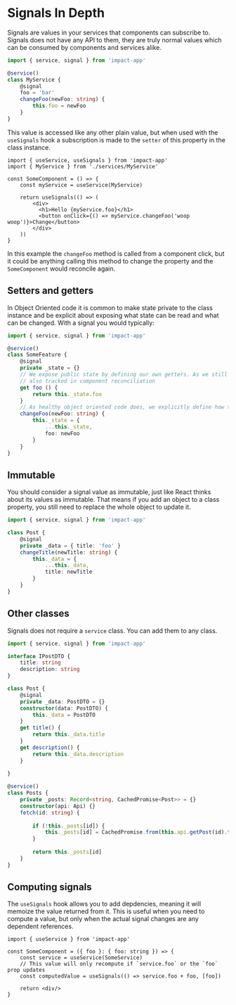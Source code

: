 # Signals In Depth

Signals are values in your services that components can subscribe to. Signals does not have any API to them, they are truly normal values which can be consumed by components and services alike.

```ts
import { service, signal } from 'impact-app'

@service()
class MyService {
    @signal
    foo = 'bar'
    changeFoo(newFoo: string) {
        this.foo = newFoo
    }
}
```

This value is accessed like any other plain value, but when used with the `useSignals` hook a subscription is made to the `setter` of this property in the class instance.

```tsx
import { useService, useSignals } from 'impact-app'
import { MyService } from './services/MyService'

const SomeComponent = () => {
    const myService = useService(MyService)
    
    return useSignals(() => (
        <div>
          <h1>Hello {myService.foo}</h1>
          <button onClick={() => myService.changeFoo('woop woop')}>Change</button>
        </div>
    ))
}
```

In this example the `changeFoo` method is called from a component click, but it could be anything calling this method to change the property and the `SomeComponent` would reconcile again.

## Setters and getters

In Object Oriented code it is common to make state private to the class instance and be explicit about exposing what state can be read and what can be changed. With a signal you would typically:

```ts
import { service, signal } from 'impact-app'

@service()
class SomeFeature {
    @signal
    private _state = {}
    // We expose public state by defining our own getters. As we still access the underlying signal this is
    // also tracked in component reconciliation
    get foo () {
        return this._state.foo
    }
    // As healthy object oriented code does, we explicitly define how to change its internal state
    changeFoo(newFoo: string) {
        this._state = {
            ...this._state,
            foo: newFoo
        }
    }
}
```

## Immutable

You should consider a signal value as immutable, just like React thinks about its values as immutable. That means if you add an object to a class property, you still need to replace the whole object to update it.

```ts
import { service, signal } from 'impact-app'

class Post {
    @signal
    private _data = { title: 'foo' }
    changeTitle(newTitle: string) {
        this._data = {
            ...this._data,
            title: newTitle
        }        
    }
}
```

## Other classes

Signals does not require a `service` class. You can add them to any class.

```ts
import { service, signal } from 'impact-app'

interface IPostDTO {
    title: string
    description: string
}

class Post {
    @signal
    private _data: PostDTO = {}
    constructor(data: PostDTO) {
        this._data = PostDTO
    }
    get title() {
        return this._data.title
    }
    get description() {
        return this._data.description
    }
    
}

@service()
class Posts {
    private _posts: Record<string, CachedPromise<Post>> = {}
    constructor(api: Api) {}
    fetch(id: string) {
        
        if (!this._posts[id]) {
            this._posts[id] = CachedPromise.from(this.api.getPost(id).then((data) => new Post(data)))
        }
        
        return this._posts[id]
    }
}
```

## Computing signals

The `useSignals` hook allows you to add depdencies, meaning it will memoize the value returned from it. This is useful when you need to compute a value, but only when the actual signal changes are any dependent references.

```tsx
import { useService } from 'impact-app'

const SomeComponent = ({ foo }: { foo: string }) => {
    const service = useService(SomeService)
    // This value will only recompute if `service.foo` or the `foo` prop updates
    const computedValue = useSignals(() => service.foo + foo, [foo])
    
    return <div/>
}
```
